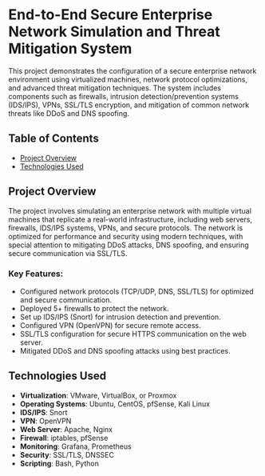 # End-to-End Secure Enterprise Network Simulation and Threat Mitigation System

This project demonstrates the configuration of a secure enterprise network environment using virtualized machines, network protocol optimizations, and advanced threat mitigation techniques. The system includes components such as firewalls, intrusion detection/prevention systems (IDS/IPS), VPNs, SSL/TLS encryption, and mitigation of common network threats like DDoS and DNS spoofing.

## Table of Contents

- [Project Overview](#project-overview)
- [Technologies Used](#technologies-used)

## Project Overview

The project involves simulating an enterprise network with multiple virtual machines that replicate a real-world infrastructure, including web servers, firewalls, IDS/IPS systems, VPNs, and secure protocols. The network is optimized for performance and security using modern techniques, with special attention to mitigating DDoS attacks, DNS spoofing, and ensuring secure communication via SSL/TLS.

### Key Features:
- Configured network protocols (TCP/UDP, DNS, SSL/TLS) for optimized and secure communication.
- Deployed 5+ firewalls to protect the network.
- Set up IDS/IPS (Snort) for intrusion detection and prevention.
- Configured VPN (OpenVPN) for secure remote access.
- SSL/TLS configuration for secure HTTPS communication on the web server.
- Mitigated DDoS and DNS spoofing attacks using best practices.

## Technologies Used

- **Virtualization**: VMware, VirtualBox, or Proxmox
- **Operating Systems**: Ubuntu, CentOS, pfSense, Kali Linux
- **IDS/IPS**: Snort
- **VPN**: OpenVPN
- **Web Server**: Apache, Nginx
- **Firewall**: iptables, pfSense
- **Monitoring**: Grafana, Prometheus
- **Security**: SSL/TLS, DNSSEC
- **Scripting**: Bash, Python

